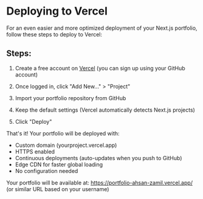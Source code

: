 # Deploying to Vercel

For an even easier and more optimized deployment of your Next.js portfolio, follow these steps to deploy to Vercel:

## Steps:

1. Create a free account on [Vercel](https://vercel.com/signup) (you can sign up using your GitHub account)

2. Once logged in, click "Add New..." > "Project"

3. Import your portfolio repository from GitHub

4. Keep the default settings (Vercel automatically detects Next.js projects)

5. Click "Deploy"

That's it! Your portfolio will be deployed with:
- Custom domain (yourproject.vercel.app)
- HTTPS enabled
- Continuous deployments (auto-updates when you push to GitHub)
- Edge CDN for faster global loading
- No configuration needed

Your portfolio will be available at: https://portfolio-ahsan-zamil.vercel.app/ (or similar URL based on your username)
